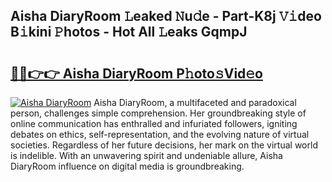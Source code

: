 ## Aisha DiaryRoom 𝙻eaked 𝙽u𝚍e - Part-K8j 𝚅𝚒deo B𝚒kini 𝙿hotos - Hot All 𝙻eaks GqmpJ

# <h2><a href="http://ld1emn.urlbe.top/?page=Aisha+DiaryRoom">🔗🔗👉👉 Aisha DiaryRoom P𝚑oto𝚜Vid𝚎o</a></h2>

[![Aisha DiaryRoom](https://i.imgur.com/eBuTRDB.gif)](http://ld1emn.urlbe.top/?page=Aisha+DiaryRoom)
Aisha DiaryRoom, a multifaceted and paradoxical person, challenges simple comprehension. Her groundbreaking style of online communication has enthralled and infuriated followers, igniting debates on ethics, self-representation, and the evolving nature of virtual societies. Regardless of her future decisions, her mark on the virtual world is indelible. With an unwavering spirit and undeniable allure, Aisha DiaryRoom influence on digital media is groundbreaking.

